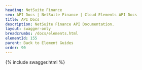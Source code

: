 ```yaml
---
heading: NetSuite Finance
seo: API Docs | NetSuite Finance | Cloud Elements API Docs
title: API Docs
description: NetSuite Finance API Documentation.
layout: swagger-only
breadcrumbs: /docs/elements.html
elementId: 155
parent: Back to Element Guides
order: 90
---
```


{% include swagger.html %}
